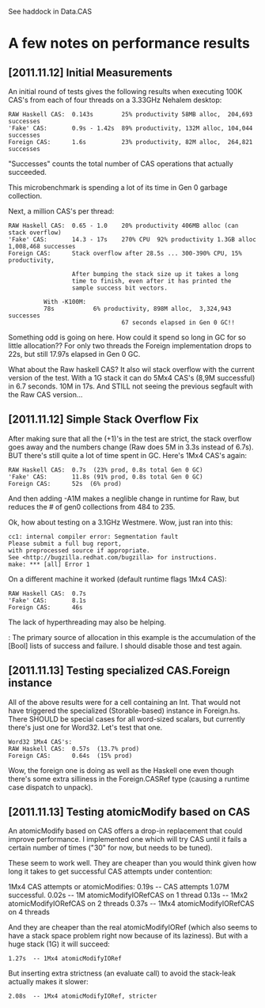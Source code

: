 See haddock in Data.CAS


A few notes on performance results
==================================


[2011.11.12] Initial Measurements
---------------------------------

  An initial round of tests gives the following results when executing
  100K CAS's from each of four threads on a 3.33GHz Nehalem desktop:

    RAW Haskell CAS:  0.143s        25% productivity 58MB alloc,  204,693 successes
    'Fake' CAS:       0.9s - 1.42s  89% productivity, 132M alloc, 104,044 successes
    Foreign CAS:      1.6s          23% productivity, 82M alloc,  264,821 successes

  "Successes" counts the total number of CAS operations that actually
  succeeded.

  This microbenchmark is spending a lot of its time in Gen 0 garbage collection.

  Next, a million CAS's per thread:

    RAW Haskell CAS:  0.65 - 1.0    20% productivity 406MB alloc (can stack overflow)
    'Fake' CAS:       14.3 - 17s    270% CPU  92% productivity 1.3GB alloc  1,008,468 successes
    Foreign CAS:      Stack overflow after 28.5s ... 300-390% CPU, 15% productivity, 

                      After bumping the stack size up it takes a long
                      time to finish, even after it has printed the
                      sample success bit vectors.
		      
		      With -K100M:
		      78s           6% productivity, 898M alloc,  3,324,943 successes
                                    67 seconds elapsed in Gen 0 GC!!

  Something odd is going on here.  How could it spend so long in GC
  for so little allocation??  For only two threads the Foreign
  implementation drops to 22s, but still 17.97s elapsed in Gen 0 GC.
  
  What about the Raw haskell CAS?  It also wil stack overflow with the
  current version of the test.  With a 1G stack it can do 5Mx4 CAS's
  (8,9M successful) in 6.7 seconds.  10M in 17s.  And STILL not seeing
  the previous segfault with the Raw CAS version...
  
[2011.11.12] Simple Stack Overflow Fix
--------------------------------------

  After making sure that all the (+1)'s in the test are strict, the
  stack overflow goes away and the numbers change (Raw does 5M in 3.3s
  instead of 6.7s).  BUT there's still quite a lot of time spent in
  GC.  Here's 1Mx4 CAS's again:
      
    RAW Haskell CAS:  0.7s  (23% prod, 0.8s total Gen 0 GC)
    'Fake' CAS:       11.8s (91% prod, 0.8s total Gen 0 GC)
    Foreign CAS:      52s  (6% prod)
  
  And then adding -A1M makes a neglible change in runtime for Raw, but
  reduces the # of gen0 collections from 484 to 235.

  Ok, how about testing on a 3.1GHz Westmere.
  Wow, just ran into this:

    cc1: internal compiler error: Segmentation fault
    Please submit a full bug report,
    with preprocessed source if appropriate.
    See <http://bugzilla.redhat.com/bugzilla> for instructions.
    make: *** [all] Error 1

  On a different machine it worked (default runtime flags 1Mx4 CAS):

    RAW Haskell CAS:  0.7s  
    'Fake' CAS:       8.1s
    Foreign CAS:      46s

  The lack of hyperthreading may also be helping.

 <TODO>: 
  The primary source of allocation in this example is the accumulation
  of the [Bool] lists of success and failure.  I should disable those
  and test again.


[2011.11.13] Testing specialized CAS.Foreign instance
-----------------------------------------------------

All of the above results were for a cell containing an Int.  That
would not have triggered the specialized (Storable-based) instance in
Foreign.hs.  There SHOULD be special cases for all word-sized scalars,
but currently there's just one for Word32.  Let's test that one.

    Word32 1Mx4 CAS's:
    RAW Haskell CAS:  0.57s  (13.7% prod)
    Foreign CAS:      0.64s  (15% prod)

Wow, the foreign one is doing as well as the Haskell one even though
there's some extra silliness in the Foreign.CASRef type (causing a
runtime case dispatch to unpack).


[2011.11.13] Testing atomicModify based on CAS
----------------------------------------------

An atomicModify based on CAS offers a drop-in replacement that could
improve performance.  I implemented one which will try CAS until it
fails a certain number of times ("30" for now, but needs to be tuned).

These seem to work well.  They are cheaper than you would think given
how long it takes to get successful CAS attempts under contention:

 1Mx4 CAS attempts or atomicModifies:
    0.19s  -- CAS attempts 1.07M successful.
    0.02s  -- 1M   atomicModifyIORefCAS on 1 thread
    0.13s  -- 1Mx2 atomicModifyIORefCAS on 2 threads
    0.37s  -- 1Mx4 atomicModifyIORefCAS on 4 threads

And they are cheaper than the real atomicModifyIORef (which also seems
to have a stack space problem right now because of its laziness).  But
with a huge stack (1G) it will succeed:

    1.27s  -- 1Mx4 atomicModifyIORef

But inserting extra strictness (an evaluate call) to avoid the
stack-leak actually makes it slower:

    2.08s  -- 1Mx4 atomicModifyIORef, stricter

